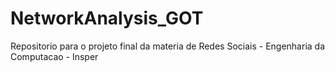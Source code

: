 # NetworkAnalysis_GOT
Repositorio para o projeto final da materia de Redes Sociais - Engenharia da Computacao - Insper
